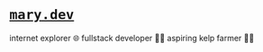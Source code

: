  
# [` mary.dev `](https://mary.dev)

internet explorer 🌐
fullstack developer 👩‍💻
aspiring kelp farmer 👩‍🌾 
